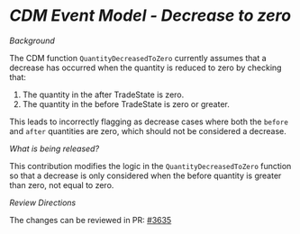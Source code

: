 # _CDM Event Model - Decrease to zero_

_Background_

The CDM function `QuantityDecreasedToZero` currently assumes that a decrease has occurred when the quantity is reduced to zero by checking that:

1. The quantity in the after TradeState is zero.
2. The quantity in the before TradeState is zero or greater.

This leads to incorrectly flagging as decrease cases where both the `before` and `after` quantities are zero, which should not be considered a decrease.

_What is being released?_

This contribution modifies the logic in the `QuantityDecreasedToZero` function so that a decrease is only considered when the before quantity is greater than zero, not equal to zero.

_Review Directions_

The changes can be reviewed in PR: [#3635](https://github.com/finos/common-domain-model/pull/3635) 
